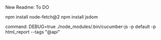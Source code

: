New Readme: To DO


npm install node-fetch@2
npm install jsdom


command:
DEBUG=true ./node_modules/.bin/cucumber-js -p default -p html_report --tags "@api"
